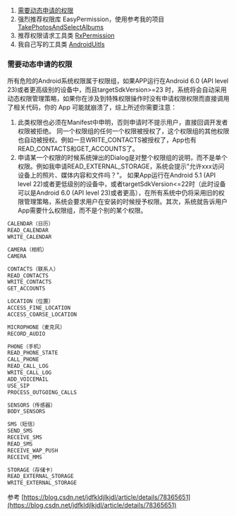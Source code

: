 1. [需要动态申请的权限](#需要动态申请的权限)
2. 强烈推荐权限库 EasyPermission，使用参考我的项目[TakePhotosAndSelectAlbums](https://github.com/hgncxzy/TakePhotosAndSelectAlbums)
3. 推荐权限请求工具类 [RxPermission](https://github.com/tbruyelle/RxPermissions)
4. 我自己写的工具类 [AndroidUitls](https://github.com/hgncxzy/AndroidUtils)

### <a id = "需要动态申请的权限">需要动态申请的权限</a>

所有危险的Android系统权限属于权限组，如果APP运行在Android 6.0 (API level 23)或者更高级别的设备中，而且targetSdkVersion>=23 时，系统将会自动采用动态权限管理策略，如果你在涉及到特殊权限操作时没有申请权限权限而直接调用了相关代码，你的 App 可能就崩溃了，综上所述你需要注意：

1. 此类权限也必须在Manifest中申明，否则申请时不提示用户，直接回调开发者权限被拒绝。
   同一个权限组的任何一个权限被授权了，这个权限组的其他权限也自动被授权。例如一旦WRITE_CONTACTS被授权了，App也有READ_CONTACTS和GET_ACCOUNTS了。
2. 申请某一个权限的时候系统弹出的Dialog是对整个权限组的说明，而不是单个权限。例如我申请READ_EXTERNAL_STORAGE，系统会提示"允许xxx访问设备上的照片、媒体内容和文件吗？"。
   如果App运行在Android 5.1 (API level 22)或者更低级别的设备中，或者targetSdkVersion<=22时（此时设备可以是Android 6.0 (API level 23)或者更高），在所有系统中仍将采用旧的权限管理策略，系统会要求用户在安装的时候授予权限。其次，系统就告诉用户App需要什么权限组，而不是个别的某个权限。

```html
CALENDAR（日历） 
READ_CALENDAR
WRITE_CALENDAR

CAMERA（相机） 
CAMERA

CONTACTS（联系人） 
READ_CONTACTS
WRITE_CONTACTS
GET_ACCOUNTS

LOCATION（位置） 
ACCESS_FINE_LOCATION
ACCESS_COARSE_LOCATION

MICROPHONE（麦克风） 
RECORD_AUDIO

PHONE（手机） 
READ_PHONE_STATE
CALL_PHONE
READ_CALL_LOG
WRITE_CALL_LOG
ADD_VOICEMAIL
USE_SIP
PROCESS_OUTGOING_CALLS

SENSORS（传感器） 
BODY_SENSORS

SMS（短信） 
SEND_SMS
RECEIVE_SMS
READ_SMS
RECEIVE_WAP_PUSH
RECEIVE_MMS

STORAGE（存储卡） 
READ_EXTERNAL_STORAGE
WRITE_EXTERNAL_STORAGE
```

参考 [https://blog.csdn.net/jdfkldjlkjdl/article/details/78365651](https://blog.csdn.net/jdfkldjlkjdl/article/details/78365651)

